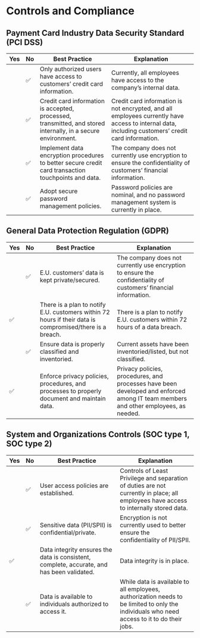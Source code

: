 # Controls and Compliance

## Payment Card Industry Data Security Standard (PCI DSS)

| Yes | No  | Best Practice                                            | Explanation                                                                                                           |
|----|-----|----------------------------------------------------------|-----------------------------------------------------------------------------------------------------------------------|
|    | ✅ | Only authorized users have access to customers’ credit card information. | Currently, all employees have access to the company’s internal data.                                                 |
|    | ✅ | Credit card information is accepted, processed, transmitted, and stored internally, in a secure environment. | Credit card information is not encrypted, and all employees currently have access to internal data, including customers’ credit card information. |
|    | ✅ | Implement data encryption procedures to better secure credit card transaction touchpoints and data. | The company does not currently use encryption to ensure the confidentiality of customers’ financial information.         |
|    | ✅ | Adopt secure password management policies.               | Password policies are nominal, and no password management system is currently in place.                                |

## General Data Protection Regulation (GDPR)

| Yes | No  | Best Practice                                            | Explanation                                                                                                           |
|----|-----|----------------------------------------------------------|-----------------------------------------------------------------------------------------------------------------------|
|    | ✅  | E.U. customers’ data is kept private/secured.           | The company does not currently use encryption to ensure the confidentiality of customers’ financial information.         |
| ✅ |     | There is a plan to notify E.U. customers within 72 hours if their data is compromised/there is a breach. | There is a plan to notify E.U. customers within 72 hours of a data breach.                                             |
|    | ✅ | Ensure data is properly classified and inventoried.     | Current assets have been inventoried/listed, but not classified.                                                       |
| ✅ |     | Enforce privacy policies, procedures, and processes to properly document and maintain data. | Privacy policies, procedures, and processes have been developed and enforced among IT team members and other employees, as needed. |

## System and Organizations Controls (SOC type 1, SOC type 2)

| Yes | No  | Best Practice                                            | Explanation                                                                                                           |
|----|-----|----------------------------------------------------------|-----------------------------------------------------------------------------------------------------------------------|
|    |  ✅ | User access policies are established.                   | Controls of Least Privilege and separation of duties are not currently in place; all employees have access to internally stored data. |
|    |  ✅ | Sensitive data (PII/SPII) is confidential/private.      | Encryption is not currently used to better ensure the confidentiality of PII/SPII.                                    |
| ✅ |     | Data integrity ensures the data is consistent, complete, accurate, and has been validated. | Data integrity is in place.                                                                                            |
|    |  ✅ | Data is available to individuals authorized to access it. | While data is available to all employees, authorization needs to be limited to only the individuals who need access to it to do their jobs. |
